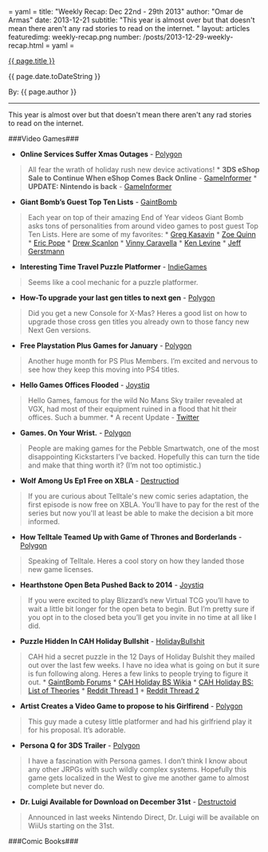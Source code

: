 = yaml =
title: "Weekly Recap: Dec 22nd - 29th 2013"
author: "Omar de Armas"
date: 2013-12-21
subtitle: "This year is almost over but that doesn't mean there aren't any rad stories to read on the internet. "
layout: articles
featuredimg: weekly-recap.png
number: /posts/2013-12-29-weekly-recap.html
= yaml =

<a href="{{ page.url }}" class='postTitleLink'><p class='postTitle'>{{ page.title }}</p></a>
<p class='postPublished'>{{ page.date.toDateString }}</p>
<p class='postAuthor'>By: {{ page.author }}</p>
<hr>

This year is almost over but that doesn't mean there aren't any rad stories to read on the internet.
  
###Video Games###
* **Online Services Suffer Xmas Outages** - [Polygon](http://www.polygon.com/2013/12/25/5243580/online-services-experiencing-outages-across-multiple-consoles)
> All fear the wrath of holiday rush new device activations!
    * **3DS eShop Sale to Continue When eShop Comes Back Online** - [GameInformer](http://www.gameinformer.com/b/news/archive/2013/12/26/big-3ds-sale-to-resume-when-eshop-comes-back-online.aspx)
    * **UPDATE: Nintendo is back** - [GameInformer](http://www.gameinformer.com/b/news/archive/2013/12/29/nintendo-gives-all-clear-on-network-outtages-promises-pok-233-mon-bank-and-transporter-details-soon.aspx)
    
* **Giant Bomb’s Guest Top Ten Lists** - [GaintBomb](http://www.giantbomb.com)
> Each year on top of their amazing End of Year videos Giant Bomb asks tons of personalities from around video games to post guest Top Ten Lists. Here are some of my favorites:
    * [Greg Kasavin](http://www.giantbomb.com/articles/greg-kasavin-s-top-10-games-of-2013/1100-4812/)
    * [Zoe Quinn](http://www.giantbomb.com/articles/zoe-quinn-s-top-10-games-of-2013/1100-4813/)
    * [Eric Pope](http://www.giantbomb.com/articles/eric-pope-s-top-10-games-of-2013/1100-4810/)
    * [Drew Scanlon](http://www.giantbomb.com/articles/drew-scanlon-s-top-10-games-of-2013/1100-4829/)
    * [Vinny Caravella](http://www.giantbomb.com/articles/vinny-caravella-s-top-ten-games-of-2013/1100-4831/)
    * [Ken Levine](http://www.giantbomb.com/articles/ken-levine-s-top-10-games-of-2013/1100-4823/)
    * [Jeff Gerstmann](http://www.giantbomb.com/articles/jeff-gerstmann-s-top-10-games-of-2013/1100-4835/)

* **Interesting Time Travel Puzzle Platformer** - [IndieGames](http://indiegames.com/2013/12/greenlight_pick_go_back_and_fo.html)
> Seems like a cool mechanic for a puzzle platformer.

* **How-To upgrade your last gen titles to next gen** - [Polygon](http://www.polygon.com/2013/12/26/5245244/heres-how-to-upgrade-your-current-gen-games-to-next-gen)
> Did you get a new Console for X-Mas? Heres a good list on how to upgrade those cross gen titles you already own to those fancy new Next Gen versions.

* **Free Playstation Plus Games for January** - [Polygon](http://www.polygon.com/2013/12/26/5245258/playstation-plus-january-2014)
> Another huge month for PS Plus Members. I’m excited and nervous to see how they keep this moving into PS4 titles.

* **Hello Games Offices Flooded** - [Joystiq](http://www.joystiq.com/2013/12/26/hello-games-says-goodbye-to-pcs-monitors-and-more-after-office/)
> Hello Games, famous for the wild No Mans Sky trailer revealed at VGX, had most of their equipment ruined in a flood that hit their offices. Such a bummer.
    * A recent Update - [Twitter](https://twitter.com/hellogames/status/416895411853737984)

* **Games. On Your Wrist.** - [Polygon](http://www.polygon.com/2013/12/25/5226182/games-fit-for-a-wrist)
> People are making games for the Pebble Smartwatch, one of the most disappointing Kickstarters I’ve backed. Hopefully this can turn the tide and make that thing worth it? (I’m not too optimistic.)

* **Wolf Among Us Ep1 Free on XBLA** - [Destructiod](http://www.destructoid.com/the-wolf-among-us-episode-1-is-free-on-xbox-live-268006.phtml)
> If you are curious about Telltale's new comic series adaptation, the first episode is now free on XBLA. You’ll have to pay for the rest of the series but now you'll at least be able to make the decision a bit more informed.

* **How Telltale Teamed Up with Game of Thrones and Borderlands** - [Polygon](http://www.polygon.com/2013/12/23/5224694/how-telltale-teamed-up-with-game-of-thrones-and-borderlands)
> Speaking of Telltale. Heres a cool story on how they landed those new game licenses.

* **Hearthstone Open Beta Pushed Back to 2014** - [Joystiq](http://www.joystiq.com/2013/12/22/hearthstone-open-beta-pushed-to-2014-closed-beta-opt-in-still-a/)
> If you were excited to play Blizzard’s new Virtual TCG you’ll have to wait a little bit longer for the open beta to begin. But I’m pretty sure if you opt in to the closed beta you’ll get you invite in no time at all like I did.

* **Puzzle Hidden In CAH Holiday Bullshit** - [HolidayBullshit](http://www.holidaybullshit.com/)
> CAH hid a secret puzzle in the 12 Days of Holiday Bulshit they mailed out over the last few weeks. I have no idea what is going on but it sure is fun following along. Heres a few links to people trying to figure it out.
    * [GaintBomb Forums](http://www.giantbomb.com/forums/general-discussion-30/cards-against-humanity-holiday-bs-puzzle-1463433/?page=1)
    * [CAH Holiday BS Wikia](http://cah-holiday-bs.wikia.com/wiki/CAH_Holiday_BS_Wiki)
    * [CAH Holiday BS: List of Theories](http://cah-holiday-bs.wikia.com/wiki/List_of_Theories#Neutral)
    * [Reddit Thread 1](http://www.reddit.com/r/holidaybullshit/comments/1sizb5/what_we_know_so_far/)
    * [Reddit Thread 2](http://www.reddit.com/r/holidaybullshit/comments/1su3w0/new_sticky_for_the_half_way_point/)

* **Artist Creates a Video Game to propose to his Girlfirend** - [Polygon](http://www.polygon.com/2013/12/28/5250712/supergenius-artist-creates-playable-proposal)
> This guy made a cutesy little platformer and had his girlfriend play it for his proposal. It’s adorable.

* **Persona Q for 3DS Trailer** - [Polygon](http://www.polygon.com/2013/12/27/5247588/persona-q-trailer-introduces-a-sinister-magical-clock-tower)
> I have a fascination with Persona games. I don’t think I know about any other JRPGs with such wildly complex systems. Hopefully this game gets localized in the West to give me another game to almost complete but never do.

* **Dr. Luigi Available for Download on December 31st** - [Destructoid](http://www.destructoid.com/nintendo-download-dr-luigi-267793.phtml)
> Announced in last weeks Nintendo Direct, Dr. Luigi will be available on WiiUs starting on the 31st.

###Comic Books###
